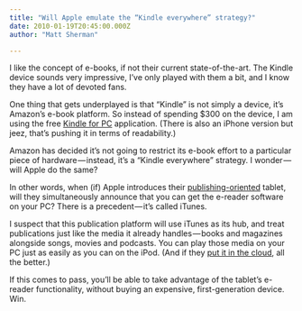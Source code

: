 ```yaml
---
title: "Will Apple emulate the “Kindle everywhere” strategy?"
date: 2010-01-19T20:45:00.000Z
author: "Matt Sherman"

---
```


I like the concept of e-books, if not their current state-of-the-art. The Kindle device sounds very impressive, I’ve only played with them a bit, and I know they have a lot of devoted fans.

One thing that gets underplayed is that “Kindle” is not simply a device, it’s Amazon’s e-book platform. So instead of spending $300 on the device, I am using the free [Kindle for PC](http://www.amazon.com/gp/feature.html/ref=kcp_pc_mkt_lnd?docId=1000426311) application. (There is also an iPhone version but jeez, that’s pushing it in terms of readability.)

Amazon has decided it’s not going to restrict its e-book effort to a particular piece of hardware — instead, it’s a “Kindle everywhere” strategy. I wonder — will Apple do the same?

In other words, when (if) Apple introduces their [publishing-oriented](/blog/post/Questions-about-the-Apple-tablet-that-no-one-is-answering-yet.aspx) tablet, will they simultaneously announce that you can get the e-reader software on your PC? There is a precedent — it’s called iTunes.

I suspect that this publication platform will use iTunes as its hub, and treat publications just like the media it already handles — books and magazines alongside songs, movies and podcasts. You can play those media on your PC just as easily as you can on the iPod. (And if they [put it in the cloud](http://www.techcrunch.com/2010/01/19/apples-secret-cloud-strategy-and-why-lala-is-critical/), all the better.)

If this comes to pass, you’ll be able to take advantage of the tablet’s e-reader functionality, without buying an expensive, first-generation device. Win.
